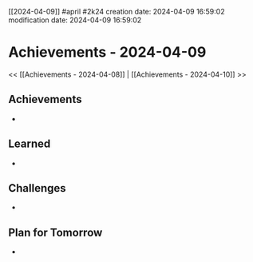 [[2024-04-09]]   #april #2k24
creation date: 2024-04-09 16:59:02
modification date: 2024-04-09 16:59:02
# Achievements - 2024-04-09

<< [[Achievements - 2024-04-08]] | [[Achievements - 2024-04-10]] >>
## Achievements
- 

## Learned
- 

## Challenges
- 

## Plan for Tomorrow
- 




